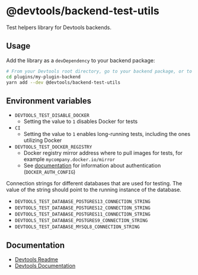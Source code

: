 # @devtools/backend-test-utils

Test helpers library for Devtools backends.

## Usage

Add the library as a `devDependency` to your backend package:

```sh
# From your Devtools root directory, go to your backend package, or to a backend plugin
cd plugins/my-plugin-backend
yarn add --dev @devtools/backend-test-utils
```

## Environment variables

- `DEVTOOLS_TEST_DISABLE_DOCKER`
  - Setting the value to `1` disables Docker for tests
- `CI`
  - Setting the value to `1` enables long-running tests, including the ones utilizing Docker
- `DEVTOOLS_TEST_DOCKER_REGISTRY`
  - Docker registry mirror address where to pull images for tests, for example `mycompany.docker.io/mirror`
  - See [documentation](https://node.testcontainers.org/configuration/) for information
    about authentication (`DOCKER_AUTH_CONFIG`)

Connection strings for different databases that are used for testing. The value of the
string should point to the running instance of the database.

- `DEVTOOLS_TEST_DATABASE_POSTGRES13_CONNECTION_STRING`
- `DEVTOOLS_TEST_DATABASE_POSTGRES12_CONNECTION_STRING`
- `DEVTOOLS_TEST_DATABASE_POSTGRES11_CONNECTION_STRING`
- `DEVTOOLS_TEST_DATABASE_POSTGRES9_CONNECTION_STRING`
- `DEVTOOLS_TEST_DATABASE_MYSQL8_CONNECTION_STRING`

## Documentation

- [Devtools Readme](https://github.com/khulnasoft/devtools/blob/master/README.md)
- [Devtools Documentation](https://devtools.khulnasoft.com/docs)
